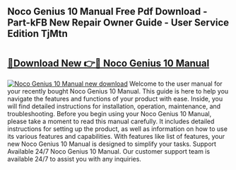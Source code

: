 ## Noco Genius 10 Manual Free Pdf Download - Part-kFB New Repair Owner Guide - User Service Edition TjMtn

# <h2><a href="http://bc15895.oget.top/?id=Noco+Genius+10+Manual">🔗Download New 👉🔴 Noco Genius 10 Manual</a></h2>

[![Noco Genius 10 Manual new download](https://i.imgur.com/5g1atiW.png)](http://bc15895.oget.top/?id=Noco+Genius+10+Manual)
Welcome to the user manual for your recently bought Noco Genius 10 Manual. This guide is here to help you navigate the features and functions of your product with ease. Inside, you will find detailed instructions for installation, operation, maintenance, and troubleshooting. Before you begin using your Noco Genius 10 Manual, please take a moment to read this manual carefully. It includes detailed instructions for setting up the product, as well as information on how to use its various features and capabilities. With features like list of features, your new Noco Genius 10 Manual is designed to simplify your tasks. Support Available 24/7 Noco Genius 10 Manual. Our customer support team is available 24/7 to assist you with any inquiries.
